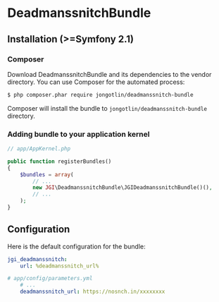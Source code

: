 # DeadmanssnitchBundle


Installation (>=Symfony 2.1)
------------

### Composer

Download DeadmanssnitchBundle and its dependencies to the vendor directory. You can use Composer for the automated process:

```bash
$ php composer.phar require jongotlin/deadmanssnitch-bundle
```

Composer will install the bundle to `jongotlin/deadmanssnitch-bundle` directory.

### Adding bundle to your application kernel

```php
// app/AppKernel.php

public function registerBundles()
{
    $bundles = array(
        // ...
        new JGI\DeadmanssnitchBundle\JGIDeadmanssnitchBundle()(),
        // ...
    );
}
```

Configuration
-------------

Here is the default configuration for the bundle:

```yml
jgi_deadmanssnitch:
    url: %deadmanssnitch_url%
```

```yml
# app/config/parameters.yml
	# ...
    deadmanssnitch_url: https://nosnch.in/xxxxxxxx
```

